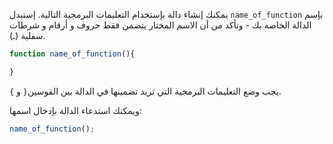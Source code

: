يمكنك إنشاء دالة بإستخدام التعليمات البرمجية التالية. إستبدل `name_of_function` بإسم الدالة الخاصه بك - وتأكد من أن الاسم المختار يتضمن فقط حروف و أرقام و شرطات سفلية (ـ).

```javascript
function name_of_function(){

}
```

يجب وضع التعليمات البرمجية التي تريد تضمينها في الدالة بين القوسين`{` و `}`.

ويمكنك استدعاء الدالة بإدخال اسمها:

```javascript
name_of_function();
```